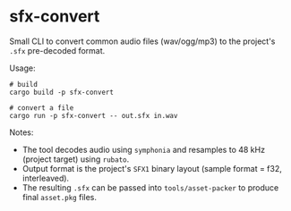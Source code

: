 sfx-convert
===========

Small CLI to convert common audio files (wav/ogg/mp3) to the project's `.sfx` pre-decoded format.

Usage:

```
# build
cargo build -p sfx-convert

# convert a file
cargo run -p sfx-convert -- out.sfx in.wav
```

Notes:
- The tool decodes audio using `symphonia` and resamples to 48 kHz (project target) using `rubato`.
- Output format is the project's `SFX1` binary layout (sample format = f32, interleaved).
- The resulting `.sfx` can be passed into `tools/asset-packer` to produce final `asset.pkg` files.

